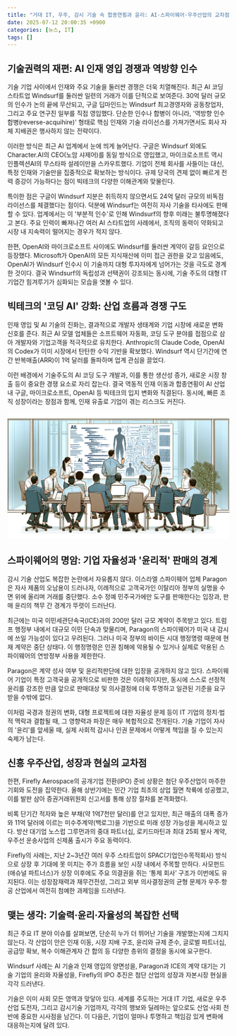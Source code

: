 ```yaml
---
title: "거대 IT, 우주, 감시 기술 속 합종연횡과 윤리: AI·스파이웨어·우주산업의 교차점"
date: 2025-07-12 20:00:35 +0900
categories: [뉴스, IT]
tags: []
---
```


## 기술권력의 재편: AI 인재 영입 경쟁과 역방향 인수

기술 기업 사이에서 인재와 주요 기술을 둘러싼 경쟁은 더욱 치열해진다. 최근 AI 코딩 스타트업 Windsurf를 둘러싼 일련의 거래가 이를 단적으로 보여준다. 30억 달러 규모의 인수가 논의 끝에 무산되고, 구글 딥마인드는 Windsurf 최고경영자와 공동창업자, 그리고 주요 연구진 일부를 직접 영입했다. 단순한 인수나 합병이 아니라, '역방향 인수합병(reverse-acquihire)' 형태로 핵심 인재와 기술 라이선스를 가져가면서도 회사 자체 지배권은 행사하지 않는 전략이다.

이러한 방식은 최근 AI 업계에서 눈에 띄게 늘어난다. 구글은 Windsurf 외에도 Character.AI의 CEO(노암 샤제어)를 동일 방식으로 영입했고, 마이크로소프트 역시 인플렉션AI의 무스타파 설레이만을 스카우트했다. 기업이 전체 회사를 사들이는 대신, 특정 인재와 기술만을 집중적으로 확보하는 방식이다. 규제 당국의 견제 없이 빠르게 전력 증강이 가능하다는 점이 빅테크의 다양한 이해관계와 맞물린다.

특이한 점은 구글이 Windsurf 지분은 취득하지 않으면서도 24억 달러 규모의 비독점 라이선스를 체결했다는 점이다. 덕분에 Windsurf는 여전히 자사 기술을 타사에도 판매할 수 있다. 업계에서는 이 '부분적 인수'로 인해 Windsurf의 향후 미래는 불투명해졌다고 본다. 주요 인력이 빠져나간 여러 AI 스타트업의 사례에서, 조직의 동력이 약화되고 시장 내 지속력이 떨어지는 경우가 적지 않다.

한편, OpenAI와 마이크로소프트 사이에도 Windsurf를 둘러싼 계약이 갈등 요인으로 등장했다. Microsoft가 OpenAI의 모든 지식재산에 이미 접근 권한을 갖고 있음에도, OpenAI가 Windsurf 인수시 이 기술까지 대형 투자자에게 넘어가는 것을 극도로 경계한 것이다. 결국 Windsurf의 독립성과 선택권이 강조되는 동시에, 기술 주도의 대형 IT 기업간 힘겨루기가 심화되는 모습을 엿볼 수 있다.

## 빅테크의 '코딩 AI' 강화: 산업 흐름과 경쟁 구도

인재 영입 및 AI 기술의 진화는, 결과적으로 개발자 생태계와 기업 시장에 새로운 변화 신호를 준다. 최근 AI 모델 업체들은 소프트웨어 자동화, 코딩 도구 분야를 접점으로 삼아 개발자와 기업고객을 적극적으로 유치한다. Anthropic의 Claude Code, OpenAI의 Codex가 이미 시장에서 탄탄한 수익 기반을 확보했다. Windsurf 역시 단기간에 연간 반복매출(ARR)이 1억 달러를 돌파하며 업계 관심을 끌었다.

이런 배경에서 기술주도의 AI 코딩 도구 개발과, 이를 통한 생산성 증가, 새로운 시장 창출 등이 중요한 경쟁 요소로 자리 잡는다. 결국 역동적 인재 이동과 합종연횡이 AI 산업 내 구글, 마이크로소프트, OpenAI 등 빅테크의 입지 변화와 직결된다. 동시에, 빠른 조직 성장이라는 장점과 함께, 인재 유출로 기업이 겪는 리스크도 커진다.

![현대적인 사무실 공간에서 다양한 연령대의 연구자와 개발자들이 화이트보드에 AI 코드 구조를 논의하는 장면](assets/img/2025-07-12-27c6038b-3099-4e5b-ab55-1ad6296fc3cf/1752318089046.png)

## 스파이웨어의 명암: 기업 자율성과 '윤리적' 판매의 경계

감시 기술 산업도 복잡한 논란에서 자유롭지 않다. 이스라엘 스파이웨어 업체 Paragon은 자사 제품의 오남용이 드러나자, 이례적으로 고객국가인 이탈리아 정부의 실명을 수면 위에 올리며 거래를 중단했다. 소수 정예 민주국가에만 도구를 판매한다는 입장과, 판매 윤리의 책무 간 경계가 뚜렷이 드러난다.

최근에는 미국 이민세관단속국(ICE)과의 200만 달러 규모 계약이 주목받고 있다. 트럼프 행정부 내에서 대규모 이민 단속과 맞물리며, Paragon의 스파이웨어가 미국 내 감시에 쓰일 가능성이 있다고 우려된다. 그러나 미국 정부의 바이든 시대 행정명령 때문에 현재 계약은 중단 상태다. 이 행정명령은 인권 침해에 악용될 수 있거나 실제로 악용된 스파이웨어의 연방정부 사용을 제한한다.

Paragon은 계약 성사 여부 및 윤리적판단에 대한 입장을 공개하지 않고 있다. 스파이웨어 기업이 특정 고객국을 공개적으로 비판한 것은 이례적이지만, 동시에 스스로 선정적 윤리를 강조한 만큼 앞으로 판매대상 및 의사결정에 더욱 투명하고 일관된 기준을 요구받을 수밖에 없다.

이처럼 국경과 정권의 변화, 대형 프로젝트에 대한 자율성 문제 등이 IT 기업의 정치·법적 맥락과 결합될 때, 그 영향력과 파장은 매우 복합적으로 전개된다. 기술 기업이 자사의 '윤리'를 앞세울 때, 실제 사회적 감시나 인권 문제에서 어떻게 책임을 질 수 있는지 숙제가 남는다.

## 신흥 우주산업, 성장과 현실의 교차점

한편, Firefly Aerospace의 공개기업 전환(IPO) 준비 상황은 첨단 우주산업이 마주한 기회와 도전을 집약한다. 올해 상반기에는 민간 기업 최초의 상업 월면 착륙에 성공했고, 이를 발판 삼아 증권거래위원회 신고서를 통해 상장 절차를 본격화했다.

비록 단기간 적자와 높은 부채(약 1억7천만 달러)를 안고 있지만, 최근 매출의 대폭 증가와 11억 달러에 이르는 미수주계약(백로그)을 기반으로 미래 성장 가능성을 제시하고 있다. 방산 대기업 노스럽 그루먼과의 중대 파트너십, 로키드마틴과 최대 25회 발사 계약, 우주선 운송사업의 신제품 출시가 주요 동력이다.

Firefly의 사례는, 지난 2~3년간 여러 우주 스타트업이 SPAC(기업인수목적회사) 방식으로 상장 후 기대에 못 미치는 주가 흐름을 보인 시장 내에서 주목할 만하다. 사모펀드(애슈널 파트너스)가 상장 이후에도 주요 의결권을 쥐는 ‘통제 회사’ 구조가 이번에도 유지된다. 이는 성장잠재력과 재무건전성, 그리고 외부 의사결정권의 균형 문제가 우주∙항공 산업에서 여전히 첨예한 과제임을 드러낸다.

## 맺는 생각: 기술력·윤리·자율성의 복잡한 선택

최근 주요 IT 분야 이슈를 살펴보면, 단순히 누가 더 뛰어난 기술을 개발했는지에 그치지 않는다. 각 산업이 안은 인재 이동, 시장 지배 구조, 윤리와 규제 준수, 글로벌 파트너십, 공급망 확보, 복수 이해관계자 간 합의 등 다양한 층위의 결정을 동시에 요구한다.

Windsurf 사례는 AI 기술과 인재 영입의 양면성을, Paragon과 ICE의 계약 대기는 기술 기업의 윤리와 자율성을, Firefly의 IPO 추진은 첨단 산업의 성장과 자본시장 현실을 각각 드러낸다.

기술은 이미 사회 모든 영역과 맞닿아 있다. 세계를 주도하는 거대 IT 기업, 새로운 우주산업 도전자, 그리고 감시기술 기업까지, 각각의 행보와 딜레마는 앞으로도 산업·사회 전반에 중요한 시사점을 남긴다. 이 다음은, 기업이 얼마나 투명하고 책임감 있게 변화에 대응하는지에 달려 있다.